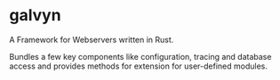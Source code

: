 # galvyn

A Framework for Webservers written in Rust.

Bundles a few key components like configuration, tracing and database access
and provides methods for extension for user-defined modules.
